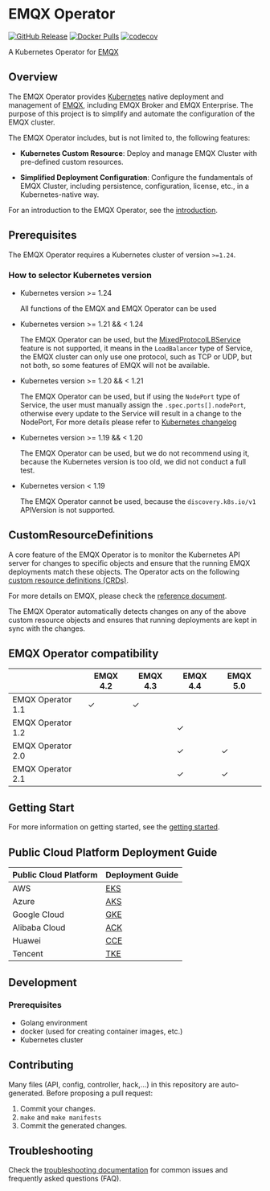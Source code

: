 # EMQX Operator

[![GitHub Release](https://img.shields.io/github/release/emqx/emqx-operator?color=brightgreen)](https://github.com/emqx/emqx-operator/releases)
[![Docker Pulls](https://img.shields.io/docker/pulls/emqx/emqx-operator-controller)](https://hub.docker.com/r/emqx/emqx-operator-controller)
[![codecov](https://codecov.io/gh/emqx/emqx-operator/branch/main/graph/badge.svg?token=RNMH7K52JZ)](https://codecov.io/gh/emqx/emqx-operator)

A Kubernetes Operator for [EMQX](https://www.emqx.io)

## Overview

The EMQX Operator provides [Kubernetes](https://kubernetes.io/) native deployment and management of [EMQX](https://www.emqx.io/), including EMQX Broker and EMQX Enterprise. The purpose of this project is to simplify and automate the configuration of the EMQX cluster.

The EMQX Operator includes, but is not limited to, the following features:

* **Kubernetes Custom Resource**: Deploy and manage EMQX Cluster with pre-defined custom resources.

* **Simplified Deployment Configuration**: Configure the fundamentals of EMQX Cluster, including persistence, configuration, license, etc., in a Kubernetes-native way.

For an introduction to the EMQX Operator, see the [introduction](docs/en_US/README.md).

## Prerequisites

The EMQX Operator requires a Kubernetes cluster of version `>=1.24`.

### How to selector Kubernetes version

+ Kubernetes version >= 1.24

  All functions of the EMQX and EMQX Operator can be used

+ Kubernetes version >= 1.21 && < 1.24

  The EMQX Operator can be used, but the [MixedProtocolLBService](https://kubernetes.io/docs/reference/command-line-tools-reference/feature-gates/) feature is not supported, it means in the `LoadBalancer` type of Service, the EMQX cluster can only use one protocol, such as TCP or UDP, but not both, so some features of EMQX will not be available.

+ Kubernetes version >= 1.20 && < 1.21

  The EMQX Operator can be used, but if using the `NodePort` type of Service, the user must manually assign the `.spec.ports[].nodePort`, otherwise every update to the Service will result in a change to the NodePort, For more details please refer to [Kubernetes changelog](https://github.com/kubernetes/kubernetes/blob/master/CHANGELOG/CHANGELOG-1.20.md#bug-or-regression-4)

+ Kubernetes version >= 1.19 && < 1.20

  The EMQX Operator can be used, but we do not recommend using it, because the Kubernetes version is too old, we did not conduct a full test.

+ Kubernetes version < 1.19

  The EMQX Operator cannot be used, because the `discovery.k8s.io/v1` APIVersion is not supported.


## CustomResourceDefinitions

A core feature of the EMQX Operator is to monitor the Kubernetes API server for changes to specific objects and ensure that the running EMQX deployments match these objects.
The Operator acts on the following [custom resource definitions (CRDs)](https://kubernetes.io/docs/tasks/access-kubernetes-api/extend-api-custom-resource-definitions/).

For more details on EMQX, please check the [reference document](https://github.com/emqx/emqx-operator/blob/main/docs/en_US/reference/v2alpha1-reference.md).

The EMQX Operator automatically detects changes on any of the above custom resource objects and ensures that running deployments are kept in sync with the changes.

## EMQX Operator compatibility

|                   | EMQX 4.2 | EMQX 4.3 | EMQX 4.4 | EMQX 5.0 |
|-------------------|----------|----------|----------| ---------|
| EMQX Operator 1.1 | ✓        | ✓        |          |          |
| EMQX Operator 1.2 |          |          | ✓        |          |
| EMQX Operator 2.0 |          |          | ✓        | ✓        |
| EMQX Operator 2.1 |          |          | ✓        | ✓        |

## Getting Start

For more information on getting started, see the [getting started](docs/en_US/getting-started/getting-started.md).

## Public Cloud Platform Deployment Guide

|  Public Cloud Platform   | Deployment Guide                                         |
|--------------------------|----------------------------------------------------------|
|    AWS                   | [EKS](docs/en_US/deployment/aws-eks-deployment.md)       |
|    Azure                 | [AKS](docs/en_US/deployment/azure-deployment.md)       |
|    Google Cloud          | [GKE](docs/en_US/deployment/gcp-gke-deployment.md)       |
|    Alibaba Cloud         | [ACK](docs/zh_CN/deployment/aliyun-ack-deployment.md)    |
|    Huawei                | [CCE](docs/zh_CN/deployment/cce-deployment.md)           |
|    Tencent               | [TKE](docs/zh_CN/deployment/tencent-tke-deployment.md)   |


## Development

### Prerequisites

- Golang environment
- docker (used for creating container images, etc.)
- Kubernetes cluster

## Contributing
Many files (API, config, controller, hack,...) in this repository are auto-generated.
Before proposing a pull request:

1. Commit your changes.
2. `make` and `make manifests`
3. Commit the generated changes.

## Troubleshooting
Check the [troubleshooting documentation](docs/en_US/faq/faq.md) for common issues and frequently asked questions (FAQ).
